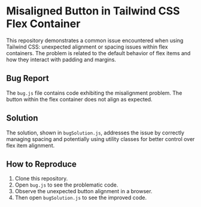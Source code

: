 # Misaligned Button in Tailwind CSS Flex Container

This repository demonstrates a common issue encountered when using Tailwind CSS: unexpected alignment or spacing issues within flex containers.  The problem is related to the default behavior of flex items and how they interact with padding and margins.

## Bug Report

The `bug.js` file contains code exhibiting the misalignment problem. The button within the flex container does not align as expected.

## Solution

The solution, shown in `bugSolution.js`, addresses the issue by correctly managing spacing and potentially using utility classes for better control over flex item alignment.

## How to Reproduce

1. Clone this repository.
2. Open `bug.js` to see the problematic code.
3. Observe the unexpected button alignment in a browser.
4. Then open `bugSolution.js` to see the improved code.